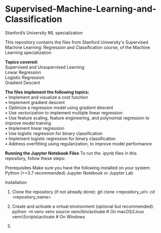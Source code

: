 # Supervised-Machine-Learning-and-Classification
Stanford’s University ML specialization

This repository contains the files from Stanford University's Supervised Machine Learning: Regression and Classification course, of the Machine Learning specialization

**Topics covered:** <br>
Supervised and Unsupervised Learning <br>
Linear Regression <br>
Logistic Regression <br>
Gradient Descent <br>

**The files implement the following topics:** <br>
• Implement and visualize a cost function <br>
• Implement gradient descent <br>
• Optimize a regression model using gradient descent <br>
• Use vectorization to implement multiple linear regression <br>
• Use feature scaling, feature engineering, and polynomial regression to improve model training <br>
• Implement linear regression <br>
• Use logistic regression for binary classification <br>
• Implement logistic regression for binary classification <br>
• Address overfitting using regularization, to improve model performance <br>

**Running the Jupyter Notebook Files**
To run the .ipynb files in this repository, follow these steps:

Prerequisites
Make sure you have the following installed on your system:
Python (>=3.7 recommended)
Jupyter Notebook or Jupyter Lab

Installation
1. Clone the repository (if not already done):
git clone <repository_url>
cd <repository_name>

2. Create and activate a virtual environment (optional but recommended):
python -m venv venv
source venv/bin/activate  # On macOS/Linux
venv\Scripts\activate  # On Windows

3. 
